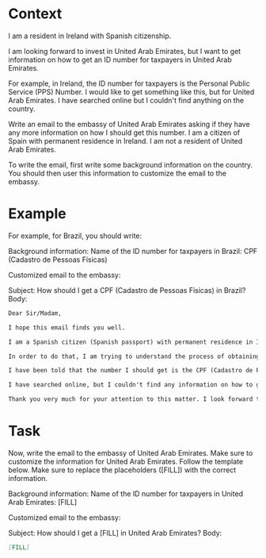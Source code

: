 # Context
I am a resident in Ireland with Spanish citizenship.

I am looking forward to invest in United Arab Emirates, but I want to get information on how to get an ID number for taxpayers in United Arab Emirates.

For example, in Ireland, the ID number for taxpayers is the Personal Public Service (PPS) Number. I would like to get something like this, but for United Arab Emirates. I have searched online but I couldn't find anything on the country.

Write an email to the embassy of United Arab Emirates asking if they have any more information on how I should get this number. I am a citizen of Spain with permanent residence in Ireland. I am not a resident of United Arab Emirates.

To write the email, first write some background information on the country. You should then user this information to customize the email to the embassy.

# Example
For example, for Brazil, you should write:

Background information:
Name of the ID number for taxpayers in Brazil: CPF (Cadastro de Pessoas Físicas)

Customized email to the embassy:

Subject: How should I get a CPF (Cadastro de Pessoas Físicas) in Brazil?
Body:
```md
Dear Sir/Madam,

I hope this email finds you well.

I am a Spanish citizen (Spanish passport) with permanent residence in Ireland. I am looking forward to investing in Brazil, as a foreign investor (no residence in Brazil).

In order to do that, I am trying to understand the process of obtaining the number that identifies taxpayers in Brazil, to be able to declare the relevant information to the tax authorities.

I have been told that the number I should get is the CPF (Cadastro de Pessoas Físicas). Feel free to correct me if I am wrong.

I have searched online, but I couldn't find any information on how to get a CPF from abroad. This is why I am reaching out to you for guidance. If you could provide me with information on the process or direct me to the relevant authorities, I would greatly appreciate it.

Thank you very much for your attention to this matter. I look forward to your response and any help you can provide.
```

# Task
Now, write the email to the embassy of United Arab Emirates. Make sure to customize the information for United Arab Emirates. Follow the template below. Make sure to replace the placeholders ([FILL]) with the correct information.

Background information:
Name of the ID number for taxpayers in United Arab Emirates: [FILL]

Customized email to the embassy:

Subject: How should I get a [FILL] in United Arab Emirates?
Body:
```md
[FILL]
```
